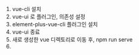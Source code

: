 1. vue-cli 설치
2. vue-ui 로 플러그인, 의존성 설정
3. element-plus-vue-cli 플러그인 설치
4. vue-ui 종료
5. 새로 생성한 vue 디렉토리로 이동 후, npm run serve
6. 